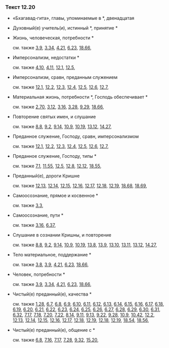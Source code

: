 ### Текст 12.20
	
- «Бхагавад-гита», главы, упоминаемые в \*, двенадцатая

	
- Духовный(е) учитель(и), истинный \*, принятие \*

	
- Жизнь, человеческая, потребности \*

	см. также  [3.9](../03/0309.md),  [3.34](../03/0334.md),  [4.21](../04/0421.md),  [6.23](../06/0623.md),  [18.66](../18/1866.md), 
	
- Имперсонализм, недостатки \*

	см. также  [4.10](../04/0410.md),  [4.11](../04/0411.md),  [12.1](../12/1201.md),  [12.5](../12/1205.md), 
	
- Имперсонализм, сравн, преданным служением

	см. также  [12.1](../12/1201.md),  [12.2](../12/1202.md),  [12.3](../12/1203.md),  [12.4](../12/1204.md),  [12.5](../12/1205.md),  [12.6](../12/1206.md),  [12.7](../12/1207.md), 
	
- Материальная жизнь, потребности \*, Господь обеспечивает \*

	см. также  [2.70](../02/0270.md),  [3.12](../03/0312.md),  [3.16](../03/0316.md),  [3.28](../03/0328.md),  [9.29](../09/0929.md),  [18.66](../18/1866.md), 
	
- Повторение святых имен, и слушание

	см. также  [8.8](../08/0808.md),  [9.2](../09/0902.md),  [9.14](../09/0914.md),  [10.9](../10/1009.md),  [10.19](../10/1019.md),  [13.12](../13/1312.md),  [14.27](../14/1427.md), 
	
- Преданное служение, Господу, сравн, имперсонализмом

	см. также  [12.1](../12/1201.md),  [12.2](../12/1202.md),  [12.3](../12/1203.md),  [12.4](../12/1204.md),  [12.5](../12/1205.md),  [12.6](../12/1206.md),  [12.7](../12/1207.md), 
	
- Преданное служение, Господу, типы \*

	см. также  [7.1](../07/0701.md),  [11.55](../11/1155.md),  [12.5](../12/1205.md),  [12.8](../12/1208.md),  [12.12](../12/1212.md),  [18.55](../18/1855.md), 
	
- Преданный(е), дороги Кришне

	см. также  [12.13](../12/1213.md),  [12.14](../12/1214.md),  [12.15](../12/1215.md),  [12.16](../12/1216.md),  [12.17](../12/1217.md),  [12.18](../12/1218.md),  [12.19](../12/1219.md),  [18.68](../18/1868.md),  [18.69](../18/1869.md), 
	
- Самоосознание, прямое и косвенное \*

	см. также  [3.3](../03/0303.md), 
	
- Самоосознание, пути \*

	см. также  [3.16](../03/0316.md),  [6.37](../06/0637.md), 
	
- Слушание в сознании Кришны, и повторение

	см. также  [8.8](../08/0808.md),  [9.2](../09/0902.md),  [9.14](../09/0914.md),  [10.9](../10/1009.md),  [10.19](../10/1019.md),  [13.8](../13/1308.md),  [13.9](../13/1309.md),  [13.10](../13/1310.md),  [13.11](../13/1311.md),  [13.12](../13/1312.md),  [14.27](../14/1427.md), 
	
- Тело материальное, поддержание \*

	см. также  [3.8](../03/0308.md),  [3.9](../03/0309.md),  [4.21](../04/0421.md),  [6.23](../06/0623.md),  [18.66](../18/1866.md), 
	
- Человек, потребности \*

	см. также  [3.9](../03/0309.md),  [3.34](../03/0334.md),  [4.21](../04/0421.md),  [6.23](../06/0623.md),  [18.66](../18/1866.md), 
	
- Чистый(е) преданный(е), качества \*

	см. также  [1.28](../01/0128.md),  [6.7](../06/0607.md),  [6.8](../06/0608.md),  [6.9](../06/0609.md),  [6.10](../06/0610.md),  [6.11](../06/0611.md),  [6.12](../06/0612.md),  [6.13](../06/0613.md),  [6.14](../06/0614.md),  [6.15](../06/0615.md),  [6.16](../06/0616.md),  [6.17](../06/0617.md),  [6.18](../06/0618.md),  [6.19](../06/0619.md),  [6.20](../06/0620.md),  [6.21](../06/0621.md),  [6.22](../06/0622.md),  [6.23](../06/0623.md),  [6.24](../06/0624.md),  [6.25](../06/0625.md),  [6.26](../06/0626.md),  [6.27](../06/0627.md),  [6.28](../06/0628.md),  [6.29](../06/0629.md),  [6.30](../06/0630.md),  [6.31](../06/0631.md),  [6.32](../06/0632.md),  [7.17](../07/0717.md),  [7.18](../07/0718.md),  [7.20](../07/0720.md),  [7.22](../07/0722.md),  [8.14](../08/0814.md),  [9.11](../09/0911.md),  [9.13](../09/0913.md),  [9.22](../09/0922.md),  [9.28](../09/0928.md),  [10.9](../10/1009.md),  [10.42](../10/1042.md),  [12.2](../12/1202.md),  [12.13](../12/1213.md),  [12.14](../12/1214.md),  [12.15](../12/1215.md),  [12.16](../12/1216.md),  [12.17](../12/1217.md),  [12.18](../12/1218.md),  [12.19](../12/1219.md),  [12.18](../12/1218.md),  [12.19](../12/1219.md),  [18.54](../18/1854.md),  [18.56](../18/1856.md), 
	
- Чистый(е) преданный(е), общение с \*

	см. также  [6.8](../06/0608.md),  [7.16](../07/0716.md),  [7.17](../07/0717.md),  [7.28](../07/0728.md),  [9.32](../09/0932.md),  [15.20](../15/1520.md), 
